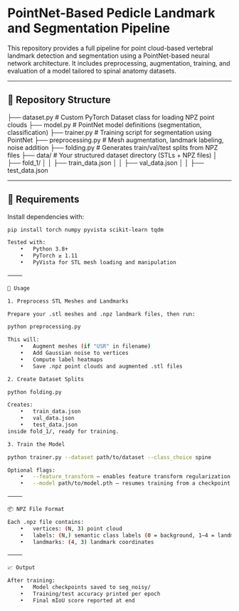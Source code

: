 # PointNet-Based Pedicle Landmark and Segmentation Pipeline

This repository provides a full pipeline for point cloud-based vertebral landmark detection and segmentation using a PointNet-based neural network architecture. It includes preprocessing, augmentation, training, and evaluation of a model tailored to spinal anatomy datasets.

---

## 📁 Repository Structure

├── dataset.py              # Custom PyTorch Dataset class for loading NPZ point clouds
├── model.py                # PointNet model definitions (segmentation, classification)
├── trainer.py              # Training script for segmentation using PointNet
├── preprocessing.py        # Mesh augmentation, landmark labeling, noise addition
├── folding.py              # Generates train/val/test splits from NPZ files
├── data/                   # Your structured dataset directory (STLs + NPZ files)
│   ├── fold_1/
│   │   ├── train_data.json
│   │   ├── val_data.json
│   │   ├── test_data.json

---

## 🧰 Requirements

Install dependencies with:

```bash
pip install torch numpy pyvista scikit-learn tqdm

Tested with:
	•	Python 3.8+
	•	PyTorch ≥ 1.11
	•	PyVista for STL mesh loading and manipulation

⸻

🚀 Usage

1. Preprocess STL Meshes and Landmarks

Prepare your .stl meshes and .npz landmark files, then run:

python preprocessing.py

This will:
	•	Augment meshes (if "USR" in filename)
	•	Add Gaussian noise to vertices
	•	Compute label heatmaps
	•	Save .npz point clouds and augmented .stl files

2. Create Dataset Splits

python folding.py

Creates:
	•	train_data.json
	•	val_data.json
	•	test_data.json
inside fold_1/, ready for training.

3. Train the Model

python trainer.py --dataset path/to/dataset --class_choice spine

Optional flags:
	•	--feature_transform — enables feature transform regularization
	•	--model path/to/model.pth — resumes training from a checkpoint

⸻

📦 NPZ File Format

Each .npz file contains:
	•	vertices: (N, 3) point cloud
	•	labels: (N,) semantic class labels (0 = background, 1–4 = landmark types)
	•	landmarks: (4, 3) landmark coordinates

⸻

📈 Output

After training:
	•	Model checkpoints saved to seg_noisy/
	•	Training/test accuracy printed per epoch
	•	Final mIoU score reported at end





